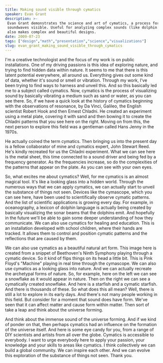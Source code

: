 ```yaml
---
title: Making sound visible through cymatics
speaker: Evan Grant
description: >-
 Evan Grant demonstrates the science and art of cymatics, a process for making
 soundwaves visible. Useful for analyzing complex sounds (like dolphin calls), it
 also makes complex and beautiful designs.
date: 2009-07-23
tags: ["design","math","presentation","science","visualizations"]
slug: evan_grant_making_sound_visible_through_cymatics
---
```


I'm a creative technologist and the focus of my work is on public installations. One of my
driving passions is this idea of exploring nature, and trying to find hidden data within
nature. It seems to me that there is this latent potential everywhere, all around us.
Everything gives out some kind of data, whether it's sound or smell or vibration. Through
my work, I've been trying to find ways to harness and unveil this. And so this basically
led me to a subject called cymatics. Now, cymatics is the process of visualizing sound by
basically vibrating a medium such as sand or water, as you can see there. So, if we have a
quick look at the history of cymatics beginning with the observations of resonance, by Da
Vinci, Galileo, the English scientist Robert Hook and then Ernest Chladni. He created an
experiment using a metal plate, covering it with sand and then bowing it to create the
Chladni patterns that you see here on the right. Moving on from this, the next person to
explore this field was a gentleman called Hans Jenny in the 1970s.

He actually coined the term cymatics. Then bringing us into the present day is a fellow
collaborator of mine and cymatics expert, John Stewart Reed. He's kindly recreated for us
the Chladni experiment. What we can see here is the metal sheet, this time connected to a
sound driver and being fed by a frequency generator. As the frequencies increase, so do
the complexities of the patterns that appear on the plate. As you can see with your own
eyes. 

So, what excites me about cymatics? Well, for me cymatics is an almost magical tool. It's
like a looking glass into a hidden world. Through the numerous ways that we can apply
cymatics, we can actually start to unveil the substance of things not seen. Devices like
the cymascope, which you can see here, have been used to scientifically observe cymatic
patterns. And the list of scientific applications is growing every day. For example, in
oceanography, a lexicon of dolphin language is actually being created by basically
visualizing the sonar beams that the dolphins emit. And hopefully in the future we'll be
able to gain some deeper understanding of how they communicate. We can also use cymatics
for healing and education. This is an installation developed with school children, where
their hands are tracked. It allows them to control and position cymatic patterns and the
reflections that are caused by them.

We can also use cymatics as a beautiful natural art form. This image here is created from a
snippet of Beethoven's Ninth Symphony playing through a cymatic device. So it kind of
flips things on its head a little bit. This is Pink Floyd's "Machine" playing in real time
through the cymascope. We can also use cymatics as a looking glass into nature. And we can
actually recreate the archetypal forms of nature. So, for example, here on the left we can
see a snowflake as it would appear in nature. Then on the right we can see a cymatically
created snowflake. And here is a starfish and a cymatic starfish. And there is thousands
of these. So what does this all mean? Well, there is still a lot to explore in its early
days. And there's not many people working in this field. But consider for a moment that
sound does have form. We've seen that it can affect matter and cause form within matter.
Then sort of take a leap and think about the universe forming.

And think about the immense sound of the universe forming. And if we kind of ponder on
that, then perhaps cymatics had an influence on the formation of the universe itself. And
here is some eye candy for you, from a range of DIY scientists and artists from all over
the globe. Cymatics is accessible to everybody. I want to urge everybody here to apply
your passion, your knowledge and your skills to areas like cymatics. I think collectively
we can build a global community. We can inspire each other. And we can evolve this
exploration of the substance of things not seen. Thank you. 

<!--
ad_duration=3.33
event="TEDGlobal 2009"
external_start_time=0
has_talk_citation=0
intro_duration=11.82
is_subtitle_required="False"
is_talk_featured="True"
language="en"
language_swap="False"
native_language="en"
number_of_related_talks=6
number_of_speakers=1
number_of_subtitled_videos=32
number_of_tags=5
number_of_talk_download_languages=32
number_of_talk_more_resources=0
number_of_talk_recommendations=1
number_of_talks_take_actions=0
post_ad_duration=0.83
published_timestamp="2009-09-03 08:55:00"
recording_date="2009-07-23"
speaker_description="Creative technologist"
speaker_is_published=1
speaker_name="Evan Grant"
talk_more_resources=[]
talk_name="Making sound visible through cymatics"
talk_recommendations_blurb="Dive deeper into the world of visualized sound with books and sites suggested by the technologist."
talks_tags=["design","math","presentation","science","visualizations"]
talks_take_action=[]
url_photo_speaker="https://pe.tedcdn.com/images/ted/115556_254x191.jpg"
url_photo_talk="https://pe.tedcdn.com/images/ted/111402_800x600.jpg"
url_webpage="https://www.ted.com/talks/evan_grant_making_sound_visible_through_cymatics"
video_type_name="TED Stage Talk"
-->